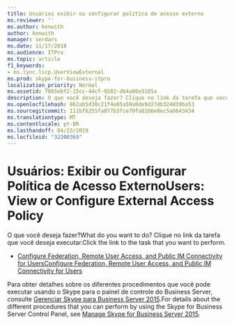 ```yaml
---
title: Usuários exibir ou configurar política de acesso externo
ms.reviewer: ''
ms.author: kenwith
author: kenwith
manager: serdars
ms.date: 11/17/2018
ms.audience: ITPro
ms.topic: article
f1_keywords:
- ms.lync.lscp.UserViewExternal
ms.prod: skype-for-business-itpro
localization_priority: Normal
ms.assetid: 7065ebf2-15cc-44cf-9282-d64a86e3185a
description: O que você deseja fazer? Clique no link da tarefa que você deseja executar.
ms.openlocfilehash: 862ab5d30c21f4e05a59a0de9d27db324839ba53
ms.sourcegitcommit: 111bf6255fa877b3fce70fa8166e8ec5a6643434
ms.translationtype: MT
ms.contentlocale: pt-BR
ms.lasthandoff: 04/23/2019
ms.locfileid: "32200369"
---
```

# <a name="users-view-or-configure-external-access-policy"></a><span data-ttu-id="1162a-104">Usuários: Exibir ou Configurar Política de Acesso Externo</span><span class="sxs-lookup"><span data-stu-id="1162a-104">Users: View or Configure External Access Policy</span></span>

<span data-ttu-id="1162a-105">O que você deseja fazer?</span><span class="sxs-lookup"><span data-stu-id="1162a-105">What do you want to do?</span></span> <span data-ttu-id="1162a-106">Clique no link da tarefa que você deseja executar.</span><span class="sxs-lookup"><span data-stu-id="1162a-106">Click the link to the task that you want to perform.</span></span>

- [<span data-ttu-id="1162a-107">Configure Federation, Remote User Access, and Public IM Connectivity for Users</span><span class="sxs-lookup"><span data-stu-id="1162a-107">Configure Federation, Remote User Access, and Public IM Connectivity for Users</span></span>](https://technet.microsoft.com/library/736fcaad-9f95-4896-b767-e199d86a00a4.aspx)

<span data-ttu-id="1162a-108">Para obter detalhes sobre os diferentes procedimentos que você pode executar usando o Skype para o painel de controle do Business Server, consulte [Gerenciar Skype para Business Server 2015](../../manage/manage.md).</span><span class="sxs-lookup"><span data-stu-id="1162a-108">For details about the different procedures that you can perform by using the Skype for Business Server Control Panel, see [Manage Skype for Business Server 2015](../../manage/manage.md).</span></span>

